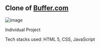 ## Clone of [Buffer.com](https://symphonious-beijinho-ddb7b9.netlify.app/)

![image](https://user-images.githubusercontent.com/112754832/214645578-88a92ffd-7006-4df2-adf1-f1cdc4ad2c4e.png)




Individual Project

Tech stacks used:
HTML 5, CSS, JavaScript

